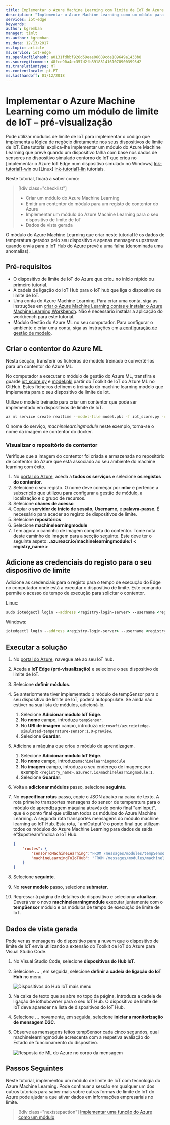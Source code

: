 ```yaml
---
title: Implementar o Azure Machine Learning com limite de IoT do Azure | Microsoft Docs
description: "Implementar o Azure Machine Learning como um módulo para um dispositivo de limite"
services: iot-edge
keywords: 
author: kgremban
manager: timlt
ms.author: kgremban
ms.date: 12/13/2017
ms.topic: article
ms.service: iot-edge
ms.openlocfilehash: a0131fdbbf926d59eae06089cde109649a1433b8
ms.sourcegitcommit: 48fce90a4ec357d2fb89183141610789003993d2
ms.translationtype: MT
ms.contentlocale: pt-PT
ms.lasthandoff: 01/12/2018
---
```

# <a name="deploy-azure-machine-learning-as-an-iot-edge-module---preview"></a>Implementar o Azure Machine Learning como um módulo de limite de IoT – pré-visualização

Pode utilizar módulos de limite de IoT para implementar o código que implementa a lógica de negócio diretamente nos seus dispositivos de limite de IoT. Este tutorial explica-lhe implementar um módulo do Azure Machine Learning que prevê quando um dispositivo falha com base nos dados de sensores no dispositivo simulado contorno de IoT que criou no [implementar o Azure IoT Edge num dispositivo simulado no Windows] [ lnk-tutorial1-win] ou [Linux] [ lnk-tutorial1-lin] tutoriais. 

Neste tutorial, ficará a saber como: 

> [!div class="checklist"]
> * Criar um módulo do Azure Machine Learning
> * Emitir um contentor do módulo para um registo de contentor do Azure
> * Implementar um módulo do Azure Machine Learning para o seu dispositivo de limite de IoT
> * Dados de vista gerada

O módulo do Azure Machine Learning que criar neste tutorial lê os dados de temperatura gerados pelo seu dispositivo e apenas mensagens upstream quando envia para o IoT Hub do Azure prevê a uma falha (denominada uma anomalias). 


## <a name="prerequisites"></a>Pré-requisitos

* O dispositivo de limite de IoT do Azure que criou no início rápido ou primeiro tutorial.
* A cadeia de ligação do IoT Hub para o IoT hub que liga o dispositivo de limite de IoT.
* Uma conta do Azure Machine Learning. Para criar uma conta, siga as instruções em [criar o Azure Machine Learning contas e instalar o Azure Machine Learning Workbench](../machine-learning/preview/quickstart-installation.md#create-azure-machine-learning-accounts). Não é necessário instalar a aplicação do workbench para este tutorial. 
* Módulo Gestão do Azure ML no seu computador. Para configurar o ambiente e criar uma conta, siga as instruções em [a configuração de gestão de modelo](https://docs.microsoft.com/azure/machine-learning/preview/deployment-setup-configuration).

## <a name="create-the-azure-ml-container"></a>Criar o contentor do Azure ML
Nesta secção, transferir os ficheiros de modelo treinado e convertê-los para um contentor do Azure ML.  

No computador a executar o módulo de gestão do Azure ML, transfira e guarde [iot_score.py](https://github.com/Azure/ai-toolkit-iot-edge/blob/master/IoT%20Edge%20anomaly%20detection%20tutorial/iot_score.py) e [model.pkl](https://github.com/Azure/ai-toolkit-iot-edge/blob/master/IoT%20Edge%20anomaly%20detection%20tutorial/model.pkl) partir do Toolkit de IoT do Azure ML no GitHub. Estes ficheiros definem o treinado do machine learning modelo que implementa para o seu dispositivo de limite de Iot. 

Utilize o modelo treinado para criar um contentor que pode ser implementado em dispositivos de limite de IoT.

```cmd
az ml service create realtime --model-file model.pkl -f iot_score.py -n machinelearningmodule -r python
```
O nome do serviço, *machinelearningmodule* neste exemplo, torna-se o nome da imagem de contentor do docker.

### <a name="view-the-container-repository"></a>Visualizar o repositório de contentor

Verifique que a imagem do contentor foi criada e armazenada no repositório de contentor do Azure que está associado ao seu ambiente do machine learning com êxito.

1. No [portal do Azure](https://portal.azure.com), aceda a **todos os serviços** e selecione **os registos do contentor**.
2. Selecione o seu registo. O nome deve começar por **mlcr** e pertence a subscrição que utilizou para configurar a gestão de módulo, a localização e o grupo de recursos.
3. Selecione **chaves de acesso**
4. Copiar o **servidor de início de sessão**, **Username**, e **palavra-passe**.  É necessário para aceder ao registo de dispositivos de limite.
5. Selecione **repositórios**
6. Selecione **machinelearningmodule**
7. Tem agora o caminho de imagem completa do contentor. Tome nota deste caminho de imagem para a secção seguinte. Este deve ter o seguinte aspeto: **.azureacr.io/machinelearningmodule:1 < registry_name >**

## <a name="add-registry-credentials-to-your-edge-device"></a>Adicione as credenciais do registo para o seu dispositivo de limite

Adicione as credenciais para o registo para o tempo de execução do Edge no computador onde está a executar o dispositivo de limite. Este comando permite o acesso de tempo de execução para solicitar o contentor.

Linux:
   ```cmd
   sudo iotedgectl login --address <registry-login-server> --username <registry-username> --password <registry-password> 
   ```

Windows:
   ```cmd
   iotedgectl login --address <registry-login-server> --username <registry-username> --password <registry-password> 
   ```

## <a name="run-the-solution"></a>Executar a solução

1. No [portal do Azure](https://portal.azure.com), navegue até ao seu IoT hub.
1. Aceda a **IoT Edge (pré-visualização)** e selecione o seu dispositivo de limite de IoT.
1. Selecione **definir módulos**.
1. Se anteriormente tiver implementado o módulo de tempSensor para o seu dispositivo de limite de IoT, poderá autopopulate. Se ainda não estiver na sua lista de módulos, adicioná-lo.
    1. Selecione **Adicionar módulo IoT Edge**.
    2. No **nome** campo, introduza `tempSensor`.
    3. No **URI de imagem** campo, introduza `microsoft/azureiotedge-simulated-temperature-sensor:1.0-preview`.
    4. Selecione **Guardar**.
1. Adicione a máquina que criou o módulo de aprendizagem.
    1. Selecione **Adicionar módulo IoT Edge**.
    1. No **nome** campo, introduza`machinelearningmodule`
    1. No **imagem** campo, introduza o seu endereço de imagem; por exemplo `<registry_name>.azurecr.io/machinelearningmodule:1`.
    1. Selecione **Guardar**.
1. Volta a **adicionar módulos** passo, selecione **seguinte**.
1. No **especificar rotas** passo, copie o JSON abaixo na caixa de texto. A rota primeiro transportes mensagens do sensor de temperatura para o módulo de aprendizagem máquina através de ponto final "amlInput", que é o ponto final que utilizam todos os módulos do Azure Machine Learning. A segunda rota transportes mensagens do módulo machine learning ao IoT Hub. Esta rota, ' amlOutput"é o ponto final que utilizam todos os módulos do Azure Machine Learning para dados de saída e"$upstream"indica o IoT Hub. 

    ```json
    {
        "routes": {
            "sensorToMachineLearning":"FROM /messages/modules/tempSensor/outputs/temperatureOutput INTO BrokeredEndpoint(\"/modules/machinelearningmodule/inputs/amlInput\")",
            "machineLearningToIoTHub": "FROM /messages/modules/machinelearningmodule/outputs/amlOutput INTO $upstream"
        }
    }
    ``` 

1. Selecione **seguinte**. 
1. No **rever modelo** passo, selecione **submeter**. 
1. Regressar à página de detalhes do dispositivo e selecionar **atualizar**.  Deverá ver o novo **machinelearningmodule** executar juntamente com o **tempSensor** módulo e os módulos de tempo de execução de limite de IoT.

## <a name="view-generated-data"></a>Dados de vista gerada

Pode ver as mensagens do dispositivo para a nuvem que o dispositivo de limite de IoT envia utilizando a extensão do Toolkit de IoT do Azure para Visual Studio Code. 

1. No Visual Studio Code, selecione **dispositivos do Hub IoT**. 
2. Selecione **...**  , em seguida, selecione **definir a cadeia de ligação do IoT Hub** no menu. 

   ![Dispositivos do Hub IoT mais menu](./media/tutorial-deploy-machine-learning/set-connection.png)

3. Na caixa de texto que se abre no topo da página, introduza a cadeia de ligação de iothubowner para o seu IoT Hub. O dispositivo de limite de IoT deve aparecer na lista de dispositivos do IoT Hub.
4. Selecione **...**  novamente, em seguida, selecione **iniciar a monitorização de mensagem D2C**.
5. Observe as mensagens feitos tempSensor cada cinco segundos, qual machinelearningmodule acrescenta com a respetiva avaliação do Estado de funcionamento do dispositivo. 

   ![Resposta de ML do Azure no corpo da mensagem](./media/tutorial-deploy-machine-learning/ml-output.png)

## <a name="next-steps"></a>Passos Seguintes

Neste tutorial, implementou um módulo de limite de IoT com tecnologia do Azure Machine Learning. Pode continuar a sessão em qualquer um dos outros tutoriais para saber mais sobre outras formas de limite de IoT do Azure pode ajudar a que ativar dados em informações empresariais no limite.

> [!div class="nextstepaction"]
> [Implementar uma função do Azure como um módulo](tutorial-deploy-function.md)

<!--Links-->
[lnk-tutorial1-win]: tutorial-simulate-device-windows.md
[lnk-tutorial1-lin]: tutorial-simulate-device-linux.md
